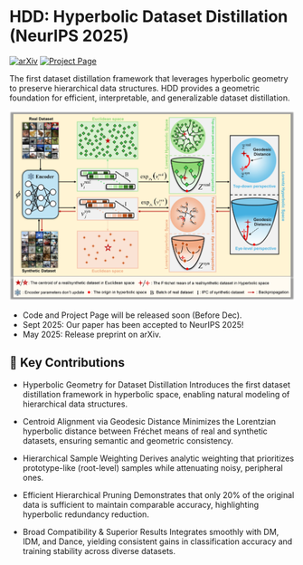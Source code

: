 # HDD: Hyperbolic Dataset Distillation (NeurIPS 2025)
[![arXiv](https://img.shields.io/badge/arXiv-2505.24623-b31b1b.svg)](https://arxiv.org/abs/2505.24623)
[![Project Page](https://img.shields.io/badge/Project-Page-blue.svg)](https://arxiv.org/abs/2505.24623)

The first dataset distillation framework that leverages hyperbolic geometry to preserve hierarchical data structures.
HDD provides a geometric foundation for efficient, interpretable, and generalizable dataset distillation.

<p align="center">
  <img src="figure/overview.jpg" alt="Overview of HDD" width="600">
</p>

- Code and Project Page will be released soon (Before Dec).
- Sept 2025: Our paper has been accepted to NeurIPS 2025!
- May 2025: Release preprint on arXiv.

<!-- ## 📖 Project Overview

Dataset Distillation aims to synthesize a compact dataset that retains the performance of the original large-scale data.
However, conventional Euclidean-based methods overlook the hierarchical and geometric nature of real-world data, treating all samples as independent points.

HDD (Hyperbolic Dataset Distillation) introduces Lorentz hyperbolic space to explicitly model these hierarchical structures.
By aligning the Fréchet means (centroids) of real and synthetic datasets via geodesic distance minimization, HDD captures both global semantics and prototype-level representations, enhancing information fidelity while reducing noise.

This geometric formulation enables hierarchical sample weighting and efficient pruning—retaining as little as 20% of the original data without significant performance degradation.

HDD integrates seamlessly with state-of-the-art distribution matching methods (DM, IDM, Dance), consistently improving accuracy, stability, and cross-architecture generalization across benchmarks such as Fashion-MNIST, SVHN, CIFAR-10/100, and TinyImageNet. -->

## 🎯 Key Contributions

- Hyperbolic Geometry for Dataset Distillation
Introduces the first dataset distillation framework in hyperbolic space, enabling natural modeling of hierarchical data structures.

- Centroid Alignment via Geodesic Distance
Minimizes the Lorentzian hyperbolic distance between Fréchet means of real and synthetic datasets, ensuring semantic and geometric consistency.

- Hierarchical Sample Weighting
Derives analytic weighting that prioritizes prototype-like (root-level) samples while attenuating noisy, peripheral ones.

- Efficient Hierarchical Pruning
Demonstrates that only 20% of the original data is sufficient to maintain comparable accuracy, highlighting hyperbolic redundancy reduction.

- Broad Compatibility & Superior Results
Integrates smoothly with DM, IDM, and Dance, yielding consistent gains in classification accuracy and training stability across diverse datasets.
